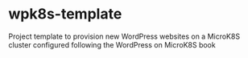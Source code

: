 # wpk8s-template
Project template to provision new WordPress websites on a MicroK8S cluster configured following the WordPress on MicroK8S book
